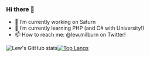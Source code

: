 ### Hi there 👋

- 🔭 I’m currently working on Saturn
- 🌱 I’m currently learning PHP (and C# with University!)
- 📫 How to reach me: @lew.milburn on Twitter!

![Lew's GitHub stats](https://github-readme-stats.vercel.app/api?username=lewmilburn&count_private=true)[![Top Langs](https://github-readme-stats.vercel.app/api/top-langs/?username=lewmilburn)](https://github.com/anuraghazra/github-readme-stats)
